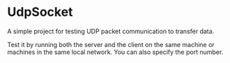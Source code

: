 # UdpSocket
A simple project for testing UDP packet communication to transfer data.

Test it by running both the server and the client on the same machine or machines in the same local network. You can also specify the port number.
